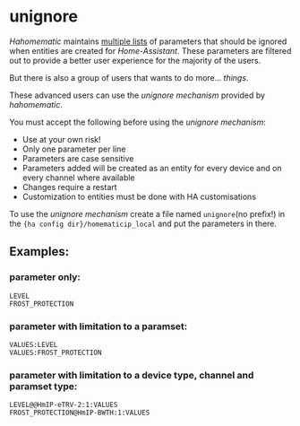 # unignore

_Hahomematic_ maintains [multiple lists](https://github.com/danielperna84/hahomematic/blob/devel/hahomematic/caches/visibility.py#L86) of parameters that should be ignored when entities are created for _Home-Assistant_.
These parameters are filtered out to provide a better user experience for the majority of the users.

But there is also a group of users that wants to do more... _things_.

These advanced users can use the _unignore mechanism_ provided by _hahomematic_.

You must accept the following before using the _unignore mechanism_:

- Use at your own risk!
- Only one parameter per line
- Parameters are case sensitive
- Parameters added will be created as an entity for every device and on every channel where available
- Changes require a restart
- Customization to entities must be done with HA customisations

To use the _unignore mechanism_ create a file named `unignore`(no prefix!) in the `{ha config dir}/homematicip_local` and put the parameters in there.

## Examples:

### parameter only:

```
LEVEL
FROST_PROTECTION
```

### parameter with limitation to a paramset:

```
VALUES:LEVEL
VALUES:FROST_PROTECTION
```

### parameter with limitation to a device type, channel and paramset type:

```
LEVEL@@HmIP-eTRV-2:1:VALUES
FROST_PROTECTION@HmIP-BWTH:1:VALUES
```
